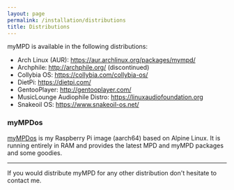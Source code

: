 ```yaml
---
layout: page
permalink: /installation/distributions
title: Distributions
---
```


myMPD is available in the following distributions:

- Arch Linux (AUR): https://aur.archlinux.org/packages/mympd/
- Archphile: http://archphile.org/ (discontinued)
- Collybia OS: https://collybia.com/collybia-os/
- DietPi: https://dietpi.com/
- GentooPlayer: http://gentooplayer.com/
- MusicLounge Audiophile Distro: https://linuxaudiofoundation.org
- Snakeoil OS: https://www.snakeoil-os.net/

### myMPDos

[myMPDos](https://github.com/jcorporation/myMPDos) is my Raspberry Pi image (aarch64) based on Alpine Linux. It is running entirely in RAM and provides the latest MPD and myMPD packages and some goodies.

---

If you would distribute myMPD for any other distribution don't hesitate to contact me.